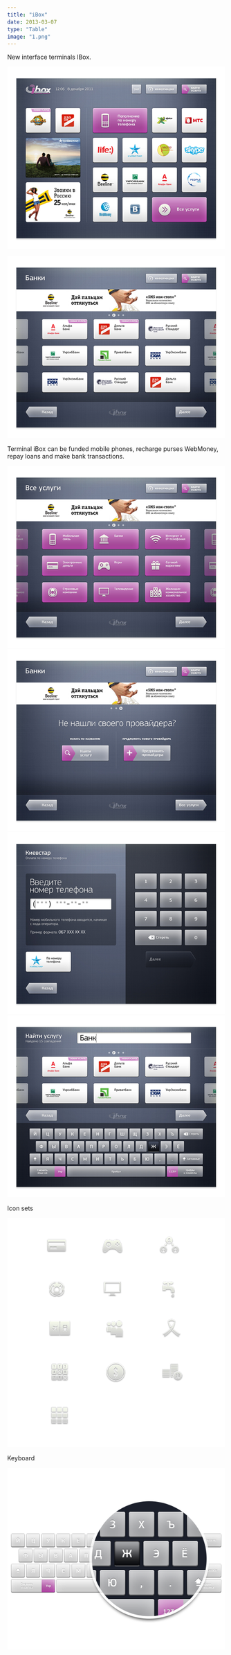 ```yaml
---
title: "iBox"
date: 2013-03-07
type: "Table"
image: "1.png"
---
```


New interface terminals IBox.

![Image description](1.png)

![Image description](2.png)

Terminal iBox can be funded mobile phones, recharge
purses WebMoney, repay loans and make bank transactions.

![Image description](3.png)
![Image description](4.png)
![Image description](5.png)
![Image description](6.png)

Icon sets

![Image description](7.png)

Keyboard

![Image description](8.png)